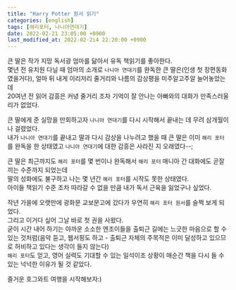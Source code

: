 ```yaml
---
title: "Harry Potter 원서 읽기"
categories: [english]
tags: [해리포터, 나니아연대기]
date: 2022-02-21 23:05:00 +0900
last_modified_at: 2022-02-2i4 22:20:00 +0900
---
```

큰 딸은 작가 지망 독서광 엄마를 닮아서 유독 책읽기를 좋아한다.  
몇년 전 유치원 다닐 때 엄마의 소개로 `나니아 연대기`를 완독한 큰 딸은(인생 첫 장편동화 였을거다), 얼마 뒤 내게 이리저리 줄거리와 나름의 감상평을 미주알고주알 늘어놓았는데  
20여년 전 읽어 감흥은 커녕 줄거리 조차 기억이 잘 안나는 아빠와의 대화가 만족스러울 리가 없었다.  

큰 딸에게 준 실망을 만회하고자 `나니아 연대기`를 다시 시작해서 끝내는 데 무려 삼개월이나 걸렸었다.  
내가 `나니아 연대기`를 끝내고 딸과 다시 감상을 나누려고 했을 때 큰 딸은 이미 `해리 포터`를 완독을 한 상태였고 `나니아 연대기`에 대한 감흥은 사라진 지 오래였다--;  

큰 딸은 최근까지도 `해리 포터`를 몇 번이나 완독해서 `해리 포터` 매니아 간 대화에도 곧잘 끼는 수준까지 되었는데  
딸의 성화에도 불구하고 나는 몇 년간 `해리 포터`를 시작도 못한 상태였다.  
아이들 책읽기 수준 조차 따라갈 수 없을 만큼 내가 독서 근육을 잃었구나 싶었다.  

작년 가을에 오랫만에 광화문 교보문고에 갔다가 우연히 `해리 포터 원서`를 슬쩍 보게 되었다.  
그리고 이거다 싶어 그날 바로 첫 권을 사왔다.  
굳이 시간 내어 하기는 아까운 소소한 엔조이들을 출퇴근 길에는 느긋한 마음으로 할 수 있는 것처럼(음악 듣고, 웹서핑도 하고 - 출퇴근 자체의 주목적은 이미 달성하고 있으므로 허비하고 있다는 생각이 들지 않는다)  
`해리 포터`도 얻고, 영어 실력도 기대할 수 있는 일석이조 상황이 매순간 책을 다시 들 수 있는 넉넉한 이유가 될 것 같았다.  

즐거운 호그와트 여행을 시작해보자:)  
